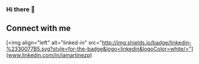 ### Hi there 👋

<!--
**Ismalf/Ismalf** is a ✨ _special_ ✨ repository because its `README.md` (this file) appears on your GitHub profile.

Here are some ideas to get you started:

- 🔭 I’m currently working on ...
- 🌱 I’m currently learning ...
- 👯 I’m looking to collaborate on ...
- 🤔 I’m looking for help with ...
- 💬 Ask me about ...
- 📫 How to reach me: ...
- 😄 Pronouns: ...
- ⚡ Fun fact: ...
-->

## Connect with me
[<img align="left" alt="linked-in" src="http://img.shields.io/badge/linkedin-%2330077B5.svg?style=for-the-badge&logo=linkedin&logoColor=white/>"](www.linkedin.com/in/iamartinezp)
